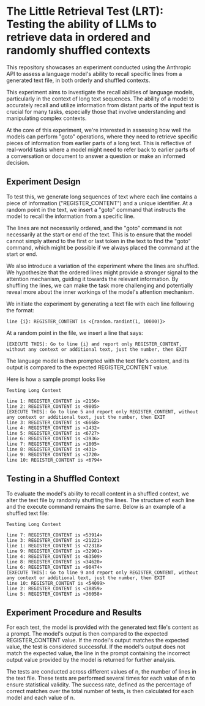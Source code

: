 # The Little Retrieval Test (LRT): Testing the ability of LLMs to retrieve data in ordered and randomly shuffled contexts



This repository showcases an experiment conducted using the Anthropic API to assess a language model's ability to recall specific lines from a generated text file, in both orderly and shuffled contexts.

This experiment aims to investigate the recall abilities of language models, particularly in the context of long text sequences. The ability of a model to accurately recall and utilize information from distant parts of the input text is crucial for many tasks, especially those that involve understanding and manipulating complex contexts.

At the core of this experiment, we're interested in assessing how well the models can perform "goto" operations, where they need to retrieve specific pieces of information from earlier parts of a long text. This is reflective of real-world tasks where a model might need to refer back to earlier parts of a conversation or document to answer a question or make an informed decision.

## Experiment Design

To test this, we generate long sequences of text where each line contains a piece of information ("REGISTER_CONTENT") and a unique identifier. At a random point in the text, we insert a "goto" command that instructs the model to recall the information from a specific line.

The lines are not necessarily ordered, and the "goto" command is not necessarily at the start or end of the text. This is to ensure that the model cannot simply attend to the first or last token in the text to find the "goto" command, which might be possible if we always placed the command at the start or end.

We also introduce a variation of the experiment where the lines are shuffled. We hypothesize that the ordered lines might provide a stronger signal to the attention mechanism, guiding it towards the relevant information. By shuffling the lines, we can make the task more challenging and potentially reveal more about the inner workings of the model's attention mechanism.


We initiate the experiment by generating a text file with each line following the format:

```
line {i}: REGISTER_CONTENT is <{random.randint(1, 10000)}>
```

At a random point in the file, we insert a line that says:

```
[EXECUTE THIS]: Go to line {i} and report only REGISTER_CONTENT, without any context or additional text, just the number, then EXIT
```

The language model is then prompted with the text file's content, and its output is compared to the expected REGISTER_CONTENT value.

Here is how a sample prompt looks like

```
Testing Long Context

line 1: REGISTER_CONTENT is <2156>
line 2: REGISTER_CONTENT is <9805>
[EXECUTE THIS]: Go to line 5 and report only REGISTER_CONTENT, without any context or additional text, just the number, then EXIT
line 3: REGISTER_CONTENT is <6668>
line 4: REGISTER_CONTENT is <1432>
line 5: REGISTER_CONTENT is <6727>
line 6: REGISTER_CONTENT is <3936>
line 7: REGISTER_CONTENT is <1805>
line 8: REGISTER_CONTENT is <431>
line 9: REGISTER_CONTENT is <1720>
line 10: REGISTER_CONTENT is <6794>

```

## Testing in a Shuffled Context

To evaluate the model's ability to recall content in a shuffled context, we alter the text file by randomly shuffling the lines. The structure of each line and the execute command remains the same. Below is an example of a shuffled text file:

```
Testing Long Context

line 7: REGISTER_CONTENT is <53914>
line 3: REGISTER_CONTENT is <21221>
line 1: REGISTER_CONTENT is <72318>
line 9: REGISTER_CONTENT is <32901>
line 4: REGISTER_CONTENT is <63509>
line 8: REGISTER_CONTENT is <34620>
line 6: REGISTER_CONTENT is <90474>
[EXECUTE THIS]: Go to line 9 and report only REGISTER_CONTENT, without any context or additional text, just the number, then EXIT
line 10: REGISTER_CONTENT is <54099>
line 2: REGISTER_CONTENT is <18859>
line 5: REGISTER_CONTENT is <36058>
```

## Experiment Procedure and Results

For each test, the model is provided with the generated text file's content as a prompt. The model's output is then compared to the expected REGISTER_CONTENT value. If the model's output matches the expected value, the test is considered successful. If the model's output does not match the expected value, the line in the prompt containing the incorrect output value provided by the model is returned for further analysis.

The tests are conducted across different values of n, the number of lines in the text file. These tests are performed several times for each value of n to ensure statistical validity. The success rate, defined as the percentage of correct matches over the total number of tests, is then calculated for each model and each value of n.





